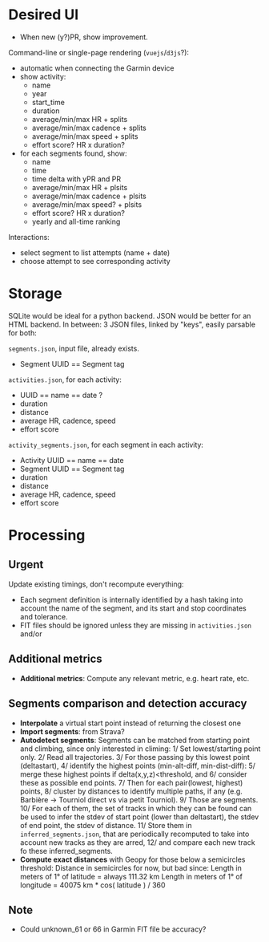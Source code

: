 # Desired UI

- When new (y?)PR, show improvement.

Command-line or single-page rendering (`vuejs`/`d3js`?):

- automatic when connecting the Garmin device
- show activity:
  - name
  - year
  - start_time
  - duration
  - average/min/max HR + splits
  - average/min/max cadence + splits
  - average/min/max speed + splits
  - effort score? HR x duration?
- for each segments found, show:
  - name
  - time
  - time delta with yPR and PR
  - average/min/max HR + plsits
  - average/min/max cadence + plsits
  - average/min/max speed? + plsits
  - effort score? HR x duration?
  - yearly and all-time ranking

Interactions:

- select segment to list attempts (name + date)
- choose attempt to see corresponding activity

# Storage

SQLite would be ideal for a python backend. JSON would be better for an HTML backend. In
between: 3 JSON files, linked by "keys", easily parsable for both:

`segments.json`, input file, already exists.

- Segment UUID == Segment tag

`activities.json`, for each activity:

- UUID == name == date ?
- duration
- distance
- average HR, cadence, speed
- effort score

`activity_segments.json`, for each segment in each activity:

- Activity UUID == name == date
- Segment UUID == Segment tag
- duration
- distance
- average HR, cadence, speed
- effort score

# Processing

## Urgent

Update existing timings, don't recompute everything:

- Each segment definition is internally identified by a hash taking into account the
  name of the segment, and its start and stop coordinates and tolerance.
- FIT files should be ignored unless they are missing in `activities.json` and/or

## Additional metrics

- **Additional metrics**: Compute any relevant metric, e.g. heart rate, etc.

## Segments comparison and detection accuracy

- **Interpolate** a virtual start point instead of returning the closest one
- **Import segments**: from Strava?
- **Autodetect segments**: Segments can be matched from starting point and climbing,
  since only interested in climing: 1/ Set lowest/starting point only. 2/ Read all
  trajectories. 3/ For those passing by this lowest point (deltastart), 4/ identify the
  highest points (min-alt-diff, min-dist-diff): 5/ merge these highest points if
  delta(x,y,z)<threshold, and 6/ consider these as possible end points. 7/ Then for each
  pair(lowest, highest) points, 8/ cluster by distances to identify multiple paths, if
  any (e.g. Barbière -> Tourniol direct vs via petit Tourniol). 9/ Those are segments.
  10/ For each of them, the set of tracks in which they can be found can be used to
  infer the stdev of start point (lower than deltastart), the stdev of end point, the
  stdev of distance. 11/ Store them in `inferred_segments.json`, that are periodically
  recomputed to take into account new tracks as they are arred, 12/ and compare each new
  track fo these inferred_segments.
- **Compute exact distances** with Geopy for those below a semicircles threshold:
  Distance in semicircles for now, but bad since: Length in meters of 1° of latitude =
  always 111.32 km Length in meters of 1° of longitude = 40075 km \* cos( latitude ) /
  360

## Note

- Could unknown_61 or 66 in Garmin FIT file be accuracy?
